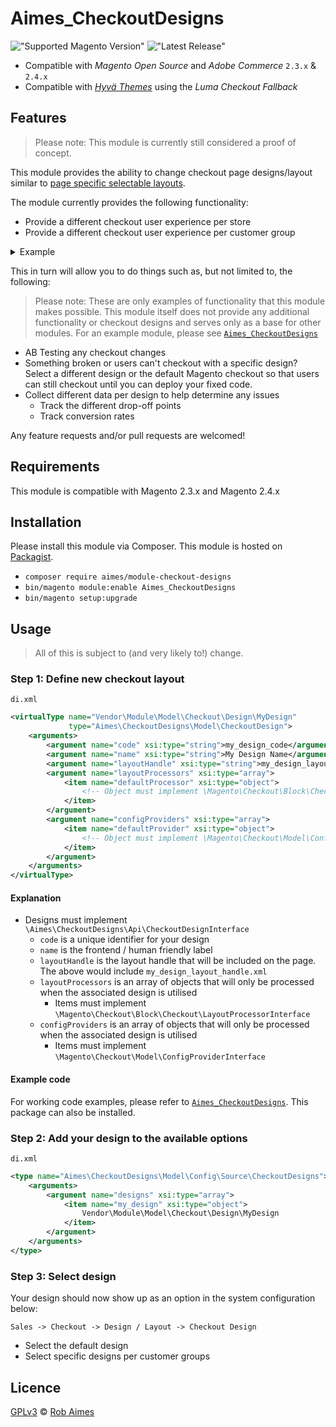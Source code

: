 # Aimes_CheckoutDesigns

!["Supported Magento Version"][magento-badge] !["Latest Release"][release-badge]

* Compatible with _Magento Open Source_ and _Adobe Commerce_ `2.3.x` & `2.4.x`
* Compatible with _[Hyvä Themes][hyva]_ using the _Luma Checkout Fallback_

## Features

> Please note: This module is currently still considered a proof of concept.

This module provides the ability to change checkout page designs/layout similar to [page specific selectable layouts][page-layouts].

The module currently provides the following functionality:

* Provide a different checkout user experience per store
* Provide a different checkout user experience per customer group

<details>
  <summary>Example</summary>
   
  ![Example Config](https://user-images.githubusercontent.com/4225347/112895353-ec7ccb00-90d4-11eb-937f-cd54636fbf19.png)
</details>

This in turn will allow you to do things such as, but not limited to, the following:

> Please note: These are only examples of functionality that this module makes possible. This module itself does not provide any additional functionality or checkout designs and serves only as a base for other modules. For an example module, please see [`Aimes_CheckoutDesigns`][example-module]

* AB Testing any checkout changes
* Something broken or users can't checkout with a specific design? Select a different design or the default Magento checkout so that users can still checkout until you can deploy your fixed code.
* Collect different data per design to help determine any issues
    * Track the different drop-off points
    * Track conversion rates

Any feature requests and/or pull requests are welcomed!

## Requirements

This module is compatible with Magento 2.3.x and Magento 2.4.x

## Installation

Please install this module via Composer. This module is hosted on [Packagist][packagist].

* `composer require aimes/module-checkout-designs`
* `bin/magento module:enable Aimes_CheckoutDesigns`
* `bin/magento setup:upgrade`

## Usage

> All of this is subject to (and very likely to!) change.

### Step 1: Define new checkout layout
`di.xml`
```xml
<virtualType name="Vendor\Module\Model\Checkout\Design\MyDesign"
             type="Aimes\CheckoutDesigns\Model\CheckoutDesign">
    <arguments>
        <argument name="code" xsi:type="string">my_design_code</argument>
        <argument name="name" xsi:type="string">My Design Name</argument>
        <argument name="layoutHandle" xsi:type="string">my_design_layout_handle</argument>
        <argument name="layoutProcessors" xsi:type="array">
            <item name="defaultProcessor" xsi:type="object">
                <!-- Object must implement \Magento\Checkout\Block\Checkout\LayoutProcessorInterface -->
            </item>
        </argument>
        <argument name="configProviders" xsi:type="array">
            <item name="defaultProvider" xsi:type="object">
                <!-- Object must implement \Magento\Checkout\Model\ConfigProviderInterface -->
            </item>
        </argument>
    </arguments>
</virtualType>
```

#### Explanation

* Designs must implement `\Aimes\CheckoutDesigns\Api\CheckoutDesignInterface` 
    * `code` is a unique identifier for your design
    * `name` is the frontend / human friendly label
    * `layoutHandle` is the layout handle that will be included on the page. The above would include `my_design_layout_handle.xml`
    * `layoutProcessors` is an array of objects that will only be processed when the associated design is utilised
        * Items must implement `\Magento\Checkout\Block\Checkout\LayoutProcessorInterface`
    * `configProviders` is an array of objects that will only be processed when the associated design is utilised
        * Items must implement `\Magento\Checkout\Model\ConfigProviderInterface`
    
#### Example code
For working code examples, please refer to [`Aimes_CheckoutDesigns`][example-module]. This package can also be installed.
    
### Step 2: Add your design to the available options
`di.xml`
```xml
<type name="Aimes\CheckoutDesigns\Model\Config\Source\CheckoutDesigns">
    <arguments>
        <argument name="designs" xsi:type="array">
            <item name="my_design" xsi:type="object">
                Vendor\Module\Model\Checkout\Design\MyDesign
            </item>
        </argument>
    </arguments>
</type>
```
    
### Step 3: Select design
Your design should now show up as an option in the system configuration below:

`Sales -> Checkout -> Design / Layout -> Checkout Design`

* Select the default design
* Select specific designs per customer groups

## Licence
[GPLv3][gpl] © [Rob Aimes][author]

[magento-badge]:https://img.shields.io/badge/magento-2.3.x%20%7C%202.4.x-orange.svg?logo=magento&style=for-the-badge
[release-badge]:https://img.shields.io/github/v/release/robaimes/module-checkout-designs?sort=semver&style=for-the-badge&color=blue
[page-layouts]:https://devdocs.magento.com/guides/v2.4/frontend-dev-guide/layouts/xml-manage.html#create-cms-pageproductcategory-specific-selectable-layouts
[example-module]:https://github.com/robaimes/module-checkout-designs-example
[packagist]:https://packagist.org/packages/aimes/module-checkout-designs
[gpl]:https://www.gnu.org/licenses/gpl-3.0.en.html
[author]:https://aimes.dev/
[hyva]:https://hyva.io/
